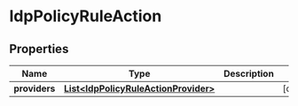 

# IdpPolicyRuleAction


## Properties

| Name | Type | Description | Notes |
|------------ | ------------- | ------------- | -------------|
|**providers** | [**List&lt;IdpPolicyRuleActionProvider&gt;**](IdpPolicyRuleActionProvider.md) |  |  [optional] |



